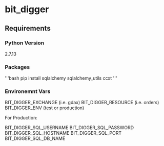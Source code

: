 # bit_digger

## Requirements

### Python Version

2.7.13

### Packages

'''bash
pip install sqlalchemy sqlalchemy_utils ccxt
'''

### Environemnt Vars
BIT_DIGGER_EXCHANGE (i.e. gdax)
BIT_DIGGER_RESOURCE (i.e. orders)
BIT_DIGGER_ENV (test or production)

For Production:

BIT_DIGGER_SQL_USERNAME
BIT_DIGGER_SQL_PASSWORD
BIT_DIGGER_SQL_HOSTNAME
BIT_DIGGER_SQL_PORT
BIT_DIGGER_SQL_DB_NAME